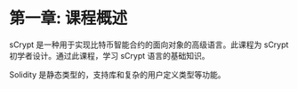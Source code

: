 # 第一章: 课程概述

sCrypt 是一种用于实现比特币智能合约的面向对象的高级语言。此课程为 sCrypt 初学者设计。通过此课程，学习 sCrypt 语言的基础知识。

Solidity 是静态类型的，支持库和复杂的用户定义类型等功能。
